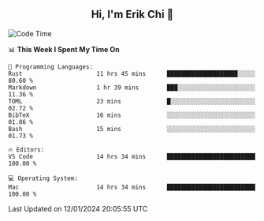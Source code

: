 <h2 align="center"> Hi, I'm Erik Chi 👋 </h2>

<table>
    
<!--START_SECTION:waka-->
![Code Time](http://img.shields.io/badge/Code%20Time-2%2C645%20hrs%2028%20mins-blue)

📊 **This Week I Spent My Time On** 

```text
💬 Programming Languages: 
Rust                     11 hrs 45 mins      ████████████████████░░░░░   80.60 % 
Markdown                 1 hr 39 mins        ███░░░░░░░░░░░░░░░░░░░░░░   11.36 % 
TOML                     23 mins             █░░░░░░░░░░░░░░░░░░░░░░░░   02.72 % 
BibTeX                   16 mins             ░░░░░░░░░░░░░░░░░░░░░░░░░   01.86 % 
Bash                     15 mins             ░░░░░░░░░░░░░░░░░░░░░░░░░   01.73 % 

🔥 Editors: 
VS Code                  14 hrs 34 mins      █████████████████████████   100.00 % 

💻 Operating System: 
Mac                      14 hrs 34 mins      █████████████████████████   100.00 % 
```


 Last Updated on 12/01/2024 20:05:55 UTC
<!--END_SECTION:waka-->
</td></tr>
</table>